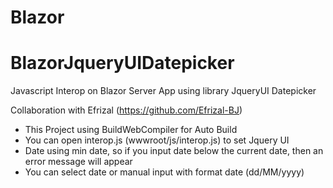 # Blazor
# BlazorJqueryUIDatepicker
Javascript Interop on Blazor Server App using library JqueryUI Datepicker

Collaboration with Efrizal (https://github.com/Efrizal-BJ)

* This Project using BuildWebCompiler for Auto Build
* You can open interop.js (wwwroot/js/interop.js) to set Jquery UI
* Date using min date, so if you input date below the current date, then an error message will appear
* You can select date or manual input with format date (dd/MM/yyyy)
